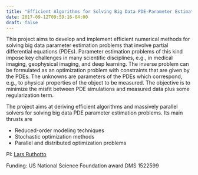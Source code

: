 ```yaml
---
title: "Efficient Algorithms for Solving Big Data PDE-Parameter Estimation Problems"
date: 2017-09-12T09:59:16-04:00
draft: false
---
```


This project aims to develop and implement efficient numerical methods for solving big data parameter estimation problems that involve partial differential equations (PDEs). Parameter estimation problems of this kind impose key challenges in many scientific disciplines, e.g., in medical imaging, geophysical imaging, and deep learning. The inverse problem can be formulated as an optimization problem with constraints that are given by the PDEs. The unknowns are parameters of the PDEs which correspond, e.g., to physical properties of the object to be measured. The objective is to minimize the misfit between PDE simulations and measured data plus some regularization term. 

The project aims at deriving efficient algorithms and massively parallel solvers for solving big data PDE parameter estimation problems. Its main thrusts are

- Reduced-order modeling techniques
- Stochastic optimization methods
- Parallel and distributed optimization problems

PI: [Lars Ruthotto](http://www.mathcs.emory.edu/~lruthot)

Funding: US National Science Foundation award DMS 1522599

